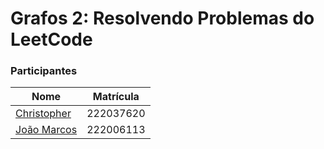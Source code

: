 # Grafos 2: Resolvendo Problemas do LeetCode

### Participantes
Nome | Matrícula
|--|--|
[Christopher](https://github.com/wChrstphr)| 222037620
[João Marcos](https://github.com/JJOAOMARCOSS) | 222006113 
